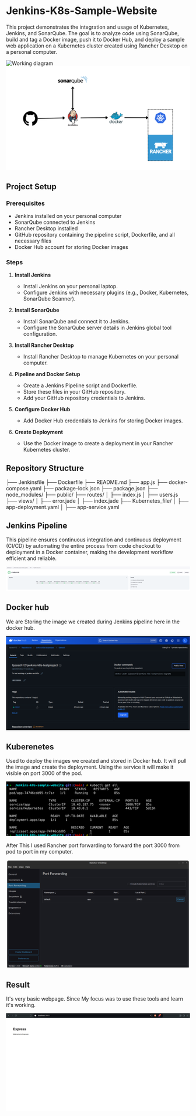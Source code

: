 # Jenkins-K8s-Sample-Website

This project demonstrates the integration and usage of Kubernetes, Jenkins, and SonarQube. The goal is to analyze code using SonarQube, build and tag a Docker image, push it to Docker Hub, and deploy a sample web application on a Kubernetes cluster created using Rancher Desktop on a personal computer.

![Working diagram](<images/Working diagram.png>)
![Working diagram](images/project-flowchart.png)

## Project Setup

### Prerequisites
- Jenkins installed on your personal computer
- SonarQube connected to Jenkins
- Rancher Desktop installed
- GitHub repository containing the pipeline script, Dockerfile, and all necessary files
- Docker Hub account for storing Docker images

### Steps

1. **Install Jenkins**
   - Install Jenkins on your personal laptop.
   - Configure Jenkins with necessary plugins (e.g., Docker, Kubernetes, SonarQube Scanner).

2. **Install SonarQube**
   - Install SonarQube and connect it to Jenkins.
   - Configure the SonarQube server details in Jenkins global tool configuration.

3. **Install Rancher Desktop**
   - Install Rancher Desktop to manage Kubernetes on your personal computer.

4. **Pipeline and Docker Setup**
   - Create a Jenkins Pipeline script and Dockerfile.
   - Store these files in your GitHub repository.
   - Add your GitHub repository credentials to Jenkins.

5. **Configure Docker Hub**
   - Add Docker Hub credentials to Jenkins for storing Docker images.

6. **Create Deployment**
   - Use the Docker image to create a deployment in your Rancher Kubernetes cluster.

## Repository Structure

├── Jenkinsfile
├── Dockerfile
├── README.md
├── app.js
├── docker-compose.yaml
├── package-lock.json
├── package.json
├── node_modules/
├── public/
├── routes/
│   ├── index.js
│   ├── users.js
├── views/
│   ├── error.jade
│   ├── index.jade
├── Kubernetes_file/
│   ├── app-deployment.yaml
│   ├── app-service.yaml

## Jenkins Pipeline

This pipeline ensures continuous integration and continuous deployment (CI/CD) by automating the entire process from code checkout to deployment in a Docker container, making the development workflow efficient and reliable.


![Jenkins Pipeline run](images/Jenkins_pipeline_run.png)

## Docker hub

We are Storing the image we created during Jenkins pipeline here in the docker hub.

![Docker Hub storage](images/Docker-hub_images.png)

## Kuberenetes 

Used to deploy the images we created and stored in Docker hub. It will pull the image and create the deployment. Using the service it will make it visible on port 3000 of the pod.

![Kuberenetes Status](images/K8s_status.png)

After This I used Rancher port forwarding to forward the port 3000 from pod to port in my computer.

![Port Forwarder](images/port_forwarding.png)

## Result

It's very basic webpage. Since My focus was to use these tools and learn it's working.

![Result](images/Webpage.png)

